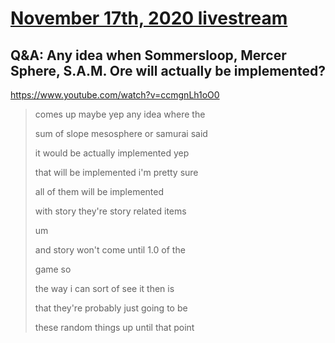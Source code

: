 # [November 17th, 2020 livestream](../2020-11-17.md)
## Q&A: Any idea when Sommersloop, Mercer Sphere, S.A.M. Ore will actually be implemented?
https://www.youtube.com/watch?v=ccmgnLh1oO0
> comes up maybe yep any idea where the
> 
> sum of slope mesosphere or samurai said
> 
> it would be actually implemented yep
> 
> that will be implemented i'm pretty sure
> 
> all of them will be implemented
> 
> with story they're story related items
> 
> um
> 
> and story won't come until 1.0 of the
> 
> game so
> 
> the way i can sort of see it then is
> 
> that they're probably just going to be
> 
> these random things up until that point
> 
